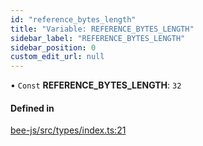 ```yaml
---
id: "reference_bytes_length"
title: "Variable: REFERENCE_BYTES_LENGTH"
sidebar_label: "REFERENCE_BYTES_LENGTH"
sidebar_position: 0
custom_edit_url: null
---
```


• `Const` **REFERENCE\_BYTES\_LENGTH**: ``32``

#### Defined in

[bee-js/src/types/index.ts:21](https://github.com/ethersphere/bee-js/blob/74056cb/src/types/index.ts#L21)
